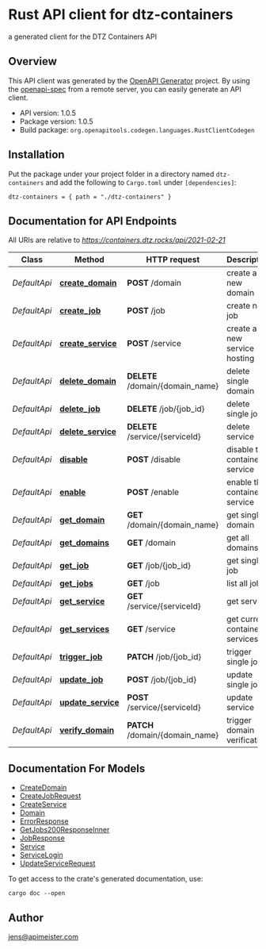 # Rust API client for dtz-containers

a generated client for the DTZ Containers API


## Overview

This API client was generated by the [OpenAPI Generator](https://openapi-generator.tech) project.  By using the [openapi-spec](https://openapis.org) from a remote server, you can easily generate an API client.

- API version: 1.0.5
- Package version: 1.0.5
- Build package: `org.openapitools.codegen.languages.RustClientCodegen`

## Installation

Put the package under your project folder in a directory named `dtz-containers` and add the following to `Cargo.toml` under `[dependencies]`:

```
dtz-containers = { path = "./dtz-containers" }
```

## Documentation for API Endpoints

All URIs are relative to *https://containers.dtz.rocks/api/2021-02-21*

Class | Method | HTTP request | Description
------------ | ------------- | ------------- | -------------
*DefaultApi* | [**create_domain**](docs/DefaultApi.md#create_domain) | **POST** /domain | create a new domain
*DefaultApi* | [**create_job**](docs/DefaultApi.md#create_job) | **POST** /job | create new job
*DefaultApi* | [**create_service**](docs/DefaultApi.md#create_service) | **POST** /service | create a new service hosting
*DefaultApi* | [**delete_domain**](docs/DefaultApi.md#delete_domain) | **DELETE** /domain/{domain_name} | delete single domain
*DefaultApi* | [**delete_job**](docs/DefaultApi.md#delete_job) | **DELETE** /job/{job_id} | delete single job
*DefaultApi* | [**delete_service**](docs/DefaultApi.md#delete_service) | **DELETE** /service/{serviceId} | delete service
*DefaultApi* | [**disable**](docs/DefaultApi.md#disable) | **POST** /disable | disable the containers service
*DefaultApi* | [**enable**](docs/DefaultApi.md#enable) | **POST** /enable | enable the containers service
*DefaultApi* | [**get_domain**](docs/DefaultApi.md#get_domain) | **GET** /domain/{domain_name} | get single domain
*DefaultApi* | [**get_domains**](docs/DefaultApi.md#get_domains) | **GET** /domain | get all domains
*DefaultApi* | [**get_job**](docs/DefaultApi.md#get_job) | **GET** /job/{job_id} | get single job
*DefaultApi* | [**get_jobs**](docs/DefaultApi.md#get_jobs) | **GET** /job | list all jobs
*DefaultApi* | [**get_service**](docs/DefaultApi.md#get_service) | **GET** /service/{serviceId} | get service
*DefaultApi* | [**get_services**](docs/DefaultApi.md#get_services) | **GET** /service | get current container services
*DefaultApi* | [**trigger_job**](docs/DefaultApi.md#trigger_job) | **PATCH** /job/{job_id} | trigger single job
*DefaultApi* | [**update_job**](docs/DefaultApi.md#update_job) | **POST** /job/{job_id} | update single job
*DefaultApi* | [**update_service**](docs/DefaultApi.md#update_service) | **POST** /service/{serviceId} | update service
*DefaultApi* | [**verify_domain**](docs/DefaultApi.md#verify_domain) | **PATCH** /domain/{domain_name} | trigger domain verification


## Documentation For Models

 - [CreateDomain](docs/CreateDomain.md)
 - [CreateJobRequest](docs/CreateJobRequest.md)
 - [CreateService](docs/CreateService.md)
 - [Domain](docs/Domain.md)
 - [ErrorResponse](docs/ErrorResponse.md)
 - [GetJobs200ResponseInner](docs/GetJobs200ResponseInner.md)
 - [JobResponse](docs/JobResponse.md)
 - [Service](docs/Service.md)
 - [ServiceLogin](docs/ServiceLogin.md)
 - [UpdateServiceRequest](docs/UpdateServiceRequest.md)


To get access to the crate's generated documentation, use:

```
cargo doc --open
```

## Author

jens@apimeister.com

